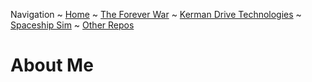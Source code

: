 Navigation ~ [Home](https://captainhaywood.github.io/) ~ [The Forever War](https://captainhaywood.github.io/The-Forever-War-Game/) ~ [Kerman Drive Technologies](https://captainhaywood.github.io/Kerman-Drive-Technologies/) ~ [Spaceship Sim](https://captainhaywood.github.io/Spaceship-Sim) ~ [Other Repos](https://captainhaywood.github.io/OTHER)

# About Me

